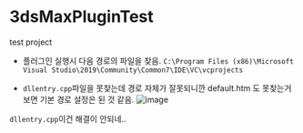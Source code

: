 # 3dsMaxPluginTest
test project

- 플러그인 실행시 다음 경로의 파일을 찾음.
`C:\Program Files (x86)\Microsoft Visual Studio\2019\Community\Common7\IDE\VC\vcprojects`

- `dllentry.cpp`파일을 못찾는데 경로 자체가 잘못되니깐 default.htm 도 못찾는거 보면 기본 경로 설정은 된 것 같음.
![image](https://user-images.githubusercontent.com/19432509/218240134-8528f49a-4ae6-497e-b778-86841832996f.png)

`dllentry.cpp`이건 해결이 안되네..
